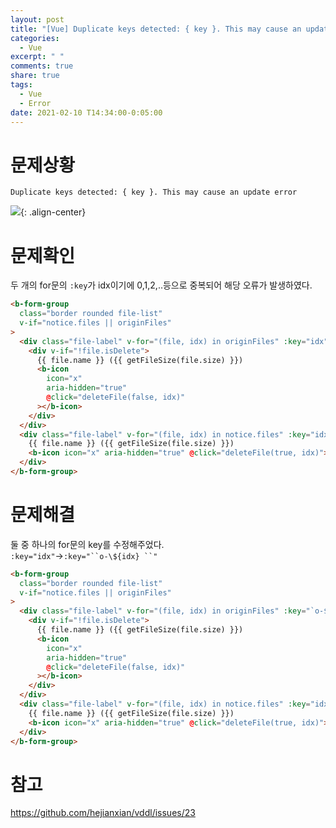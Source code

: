 ```yaml
---
layout: post
title: "[Vue] Duplicate keys detected: { key }. This may cause an update error"
categories:
  - Vue
excerpt: " "
comments: true
share: true
tags:
  - Vue
  - Error
date: 2021-02-10 T14:34:00-0:05:00
---
```


# 문제상황

```
Duplicate keys detected: { key }. This may cause an update error
```

![](https://kimmy100b.github.io/assets/images/error/vue/20210210-1-1.png){: .align-center}

# 문제확인

두 개의 for문의 `:key`가 idx이기에 0,1,2,..등으로 중복되어 해당 오류가 발생하였다.

```html
<b-form-group
  class="border rounded file-list"
  v-if="notice.files || originFiles"
>
  <div class="file-label" v-for="(file, idx) in originFiles" :key="idx">
    <div v-if="!file.isDelete">
      {{ file.name }} ({{ getFileSize(file.size) }})
      <b-icon
        icon="x"
        aria-hidden="true"
        @click="deleteFile(false, idx)"
      ></b-icon>
    </div>
  </div>
  <div class="file-label" v-for="(file, idx) in notice.files" :key="idx">
    {{ file.name }} ({{ getFileSize(file.size) }})
    <b-icon icon="x" aria-hidden="true" @click="deleteFile(true, idx)"></b-icon>
  </div>
</b-form-group>
```

# 문제해결

둘 중 하나의 for문의 key를 수정해주었다.<br>
`:key="idx"`->` :key="``o-\${idx} ``" `

```html
<b-form-group
  class="border rounded file-list"
  v-if="notice.files || originFiles"
>
  <div class="file-label" v-for="(file, idx) in originFiles" :key="`o-${idx}`">
    <div v-if="!file.isDelete">
      {{ file.name }} ({{ getFileSize(file.size) }})
      <b-icon
        icon="x"
        aria-hidden="true"
        @click="deleteFile(false, idx)"
      ></b-icon>
    </div>
  </div>
  <div class="file-label" v-for="(file, idx) in notice.files" :key="idx">
    {{ file.name }} ({{ getFileSize(file.size) }})
    <b-icon icon="x" aria-hidden="true" @click="deleteFile(true, idx)"></b-icon>
  </div>
</b-form-group>
```

# 참고

<https://github.com/hejianxian/vddl/issues/23>
